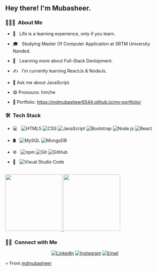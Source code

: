 <h2> Hey there! I'm Mubasheer.</h2>

<h3> 👨🏻‍💻 &nbsp;About Me </h3>

- 🤔 &nbsp; Life is a learning experience, only if you learn.
- 🎓 &nbsp; Studying Master Of Computer Application at SRTM University Nanded.
- 🌱 &nbsp; Learning more about Full-Stack Devlopment.
- ✍️ &nbsp; I’m currently learning ReactJs & NodeJs.
- 💬 Ask me about JavaScript.
- 😄 Pronouns: him/he

- 🎨 Portfolio: https://mdmubasheer6544.github.io/my-portfolio/


<h3> 🛠 &nbsp;Tech Stack</h3>

- 💻 &nbsp;
  ![HTML5](https://img.shields.io/badge/-HTML5-333333?style=flat&logo=HTML5)
  ![CSS](https://img.shields.io/badge/-CSS-333333?style=flat&logo=CSS3&logoColor=1572B6)
  ![JavaScript](https://img.shields.io/badge/-JavaScript-333333?style=flat&logo=javascript)
  ![Bootstrap](https://img.shields.io/badge/-Bootstrap-333333?style=flat&logo=bootstrap&logoColor=563D7C)
  ![Node.js](https://img.shields.io/badge/-Node.js-333333?style=flat&logo=node.js)
  ![React](https://img.shields.io/badge/-React-333333?style=flat&logo=react)
- 🛢 &nbsp;
  ![MySQL](https://img.shields.io/badge/-MySQL-333333?style=flat&logo=mysql)
  ![MongoDB](https://img.shields.io/badge/-MongoDB-333333?style=flat&logo=mongodb)

- ⚙️ &nbsp;
  ![npm](https://img.shields.io/npm/v/npm.svg?logo=nodedotjs)
  ![Git](https://img.shields.io/badge/-Git-333333?style=flat&logo=git)
  ![GitHub](https://img.shields.io/badge/-GitHub-333333?style=flat&logo=github)
- 🔧 &nbsp;
  ![Visual Studio Code](https://img.shields.io/badge/-Visual%20Studio%20Code-333333?style=flat&logo=visual-studio-code&logoColor=007ACC)

<br/>

<a href="https://github.com/mdmubasheer6544">
  <img height="180em" src="https://github-readme-stats.vercel.app/api?username=mdmubasheer6544&theme=buefy&show_icons=true" />
  <img height="180em" src="https://github-readme-stats.vercel.app/api/top-langs/?username=mdmubasheer6544&theme=buefy&layout=compact" />
</a>

<br/>

<h3> 🤝🏻 &nbsp;Connect with Me </h3>

<p align="center">
<a href="linkedin.com/in/mohammad-mubasheer-8251a7175/"><img alt="LinkedIn" src="https://img.shields.io/badge/LinkedIn-Md Mubasheer-blue?style=flat-square&logo=linkedin"></a>
<a href="https://www.instagram.com/mdmubasheer/"><img alt="Instagram" src="https://img.shields.io/badge/Instagram-mdmubasheer-blue?style=flat-square&logo=instagram"></a>
<a href="mailto:mdmubasheer6544@gmail.com"><img alt="Email" src="https://img.shields.io/badge/Email-mdmubasheer6544-blue?style=flat-square&logo=gmail"></a>
</p>

⭐️ From [mdmubasheer](https://github.com/mdmubasheer6544)

